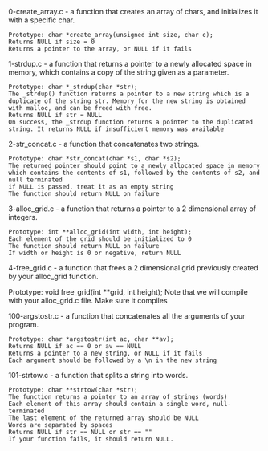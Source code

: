 0-create_array.c - a function that creates an array of chars, and initializes it with a specific char.

	Prototype: char *create_array(unsigned int size, char c);
	Returns NULL if size = 0
	Returns a pointer to the array, or NULL if it fails


1-strdup.c - a function that returns a pointer to a newly allocated space in memory, which contains a copy of the string given as a parameter.

	Prototype: char *_strdup(char *str);
	The _strdup() function returns a pointer to a new string which is a duplicate of the string str. Memory for the new string is obtained with malloc, and can be freed with free.
	Returns NULL if str = NULL
	On success, the _strdup function returns a pointer to the duplicated string. It returns NULL if insufficient memory was available


2-str_concat.c - a function that concatenates two strings.

	Prototype: char *str_concat(char *s1, char *s2);
	The returned pointer should point to a newly allocated space in memory which contains the contents of s1, followed by the contents of s2, and null terminated
	if NULL is passed, treat it as an empty string
	The function should return NULL on failure


3-alloc_grid.c - a function that returns a pointer to a 2 dimensional array of integers.

	Prototype: int **alloc_grid(int width, int height);
	Each element of the grid should be initialized to 0
	The function should return NULL on failure
	If width or height is 0 or negative, return NULL


4-free_grid.c - a function that frees a 2 dimensional grid previously created by your alloc_grid function.

Prototype: void free_grid(int **grid, int height);
Note that we will compile with your alloc_grid.c file. Make sure it compiles

100-argstostr.c -  a function that concatenates all the arguments of your program.

	Prototype: char *argstostr(int ac, char **av);
	Returns NULL if ac == 0 or av == NULL
	Returns a pointer to a new string, or NULL if it fails
	Each argument should be followed by a \n in the new string


101-strtow.c - a function that splits a string into words.

	Prototype: char **strtow(char *str);
	The function returns a pointer to an array of strings (words)
	Each element of this array should contain a single word, null-terminated
	The last element of the returned array should be NULL
	Words are separated by spaces
	Returns NULL if str == NULL or str == ""
	If your function fails, it should return NULL.
